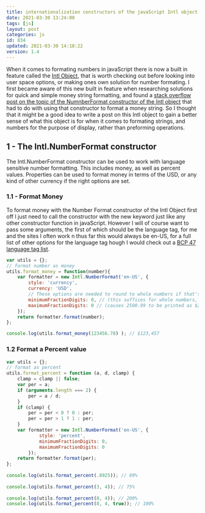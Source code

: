 ```yaml
---
title: internationalization constructors of the javaScript Intl object
date: 2021-03-30 13:24:00
tags: [js]
layout: post
categories: js
id: 834
updated: 2021-03-30 14:18:22
version: 1.4
---
```


When it comes to formating numbers in javaScript there is now a built in feature called the [Intl Object](https://developer.mozilla.org/en-US/docs/Web/JavaScript/Reference/Global_Objects/Intl), that is worth checking out before looking into user space options, or making ones own solution for number formating. I first became aware of this new built in feature when researching solutions for quick and simple money string formatting, and found a [stack overflow post on the topic of the NumnberFormat constructor of the Intl object](https://stackoverflow.com/questions/149055/how-to-format-numbers-as-currency-string) that had to do with using that constructor to format a money string. So I thought that it might be a good idea to write a post on this Intl object to gain a better sense of what this object is for when it comes to formating strings, and numbers for the purpose of display, rather than preforming operations.

<!-- more -->


## 1 - The Intl.NumberFormat constructor

The Intl.NumberFormat constructor can be used to work with language sensitive number formatting. This includes money, as well as percent values. Properties can be used to format money in terms of the USD, or any kind of other currency if the right options are set.

### 1.1 - Format Money

To format money with the Number Format constructor of the Intl Object first off I just need to call the constructor with the new keyword just like any other constructor function in javaScript. However I will of course want to pass some arguments, the first of which should be the language tag, for me and the sites I often work n thus far this would always be en-US, for a full list of other options for the language tag hough I would check out a [BCP 47 language tag list](https://appmakers.dev/bcp-47-language-codes-list/).

```js
var utils = {};
// format number as money
utils.format_money = function(number){
    var formatter = new Intl.NumberFormat('en-US', {
        style: 'currency',
        currency: 'USD',
        // These options are needed to round to whole numbers if that's what you want.
        minimumFractionDigits: 0, // (this suffices for whole numbers, but will print 2500.10 as $2,500.1)
        maximumFractionDigits: 0 // (causes 2500.99 to be printed as $2,501)
    });
    return formatter.format(number);
};

console.log(utils.format_money(123456.78) ); // $123,457
```

### 1.2 Format a Percent value

```js
var utils = {};
// format as percent
utils.format_percent = function (a, d, clamp) {
    clamp = clamp || false;
    var per = a;
    if (arguments.length === 2) {
        per = a / d;
    }
    if (clamp) {
        per = per < 0 ? 0 : per;
        per = per > 1 ? 1 : per;
    }
    var formatter = new Intl.NumberFormat('en-US', {
            style: 'percent',
            minimumFractionDigits: 0,
            maximumFractionDigits: 0
        });
    return formatter.format(per);
};
 
console.log(utils.format_percent(.8925)); // 89%
 
console.log(utils.format_percent(3, 4)); // 75%
 
console.log(utils.format_percent(8, 4)); // 200%
console.log(utils.format_percent(8, 4, true)); // 100%
```
